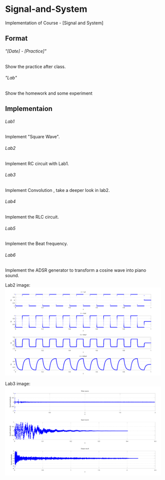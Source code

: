 # Signal-and-System
Implementation of Course - [Signal and System]

## Format 
###### "[Date] - [Practice]"
Show the practice after class.
###### "Lab"
Show the homework and some experiment
## Implementaion 
###### Lab1
Implement "Square Wave".
###### Lab2
Implement RC circuit with Lab1.
###### Lab3
Implement Convolution , take a deeper look in lab2.
###### Lab4
Implement the RLC circuit.
###### Lab5 
Implement the Beat frequency.
###### Lab6
Implement the ADSR generator to transform a cosine wave into piano sound.

Lab2 image:
![alt text][figure_lab2]

[figure_lab2]:https://github.com/kevinbird61/Signal-and-System/blob/master/Lab2/Plot.png

Lab3 image:
![alt text][figure_lab3]

[figure_lab3]:https://github.com/kevinbird61/Signal-and-System/blob/master/Lab3/Lab3_result.png


